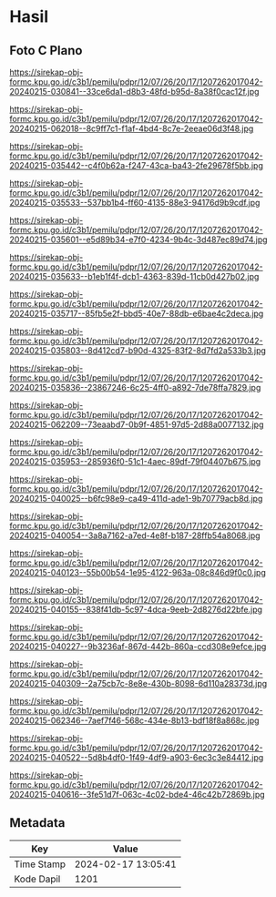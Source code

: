 # Hasil

## Foto C Plano

https://sirekap-obj-formc.kpu.go.id/c3b1/pemilu/pdpr/12/07/26/20/17/1207262017042-20240215-030841--33ce6da1-d8b3-48fd-b95d-8a38f0cac12f.jpg

https://sirekap-obj-formc.kpu.go.id/c3b1/pemilu/pdpr/12/07/26/20/17/1207262017042-20240215-062018--8c9ff7c1-f1af-4bd4-8c7e-2eeae06d3f48.jpg

https://sirekap-obj-formc.kpu.go.id/c3b1/pemilu/pdpr/12/07/26/20/17/1207262017042-20240215-035442--c4f0b62a-f247-43ca-ba43-2fe29678f5bb.jpg

https://sirekap-obj-formc.kpu.go.id/c3b1/pemilu/pdpr/12/07/26/20/17/1207262017042-20240215-035533--537bb1b4-ff60-4135-88e3-94176d9b9cdf.jpg

https://sirekap-obj-formc.kpu.go.id/c3b1/pemilu/pdpr/12/07/26/20/17/1207262017042-20240215-035601--e5d89b34-e7f0-4234-9b4c-3d487ec89d74.jpg

https://sirekap-obj-formc.kpu.go.id/c3b1/pemilu/pdpr/12/07/26/20/17/1207262017042-20240215-035633--b1eb1f4f-dcb1-4363-839d-11cb0d427b02.jpg

https://sirekap-obj-formc.kpu.go.id/c3b1/pemilu/pdpr/12/07/26/20/17/1207262017042-20240215-035717--85fb5e2f-bbd5-40e7-88db-e6bae4c2deca.jpg

https://sirekap-obj-formc.kpu.go.id/c3b1/pemilu/pdpr/12/07/26/20/17/1207262017042-20240215-035803--8d412cd7-b90d-4325-83f2-8d7fd2a533b3.jpg

https://sirekap-obj-formc.kpu.go.id/c3b1/pemilu/pdpr/12/07/26/20/17/1207262017042-20240215-035836--23867246-6c25-4ff0-a892-7de78ffa7829.jpg

https://sirekap-obj-formc.kpu.go.id/c3b1/pemilu/pdpr/12/07/26/20/17/1207262017042-20240215-062209--73eaabd7-0b9f-4851-97d5-2d88a0077132.jpg

https://sirekap-obj-formc.kpu.go.id/c3b1/pemilu/pdpr/12/07/26/20/17/1207262017042-20240215-035953--285936f0-51c1-4aec-89df-79f04407b675.jpg

https://sirekap-obj-formc.kpu.go.id/c3b1/pemilu/pdpr/12/07/26/20/17/1207262017042-20240215-040025--b6fc98e9-ca49-411d-ade1-9b70779acb8d.jpg

https://sirekap-obj-formc.kpu.go.id/c3b1/pemilu/pdpr/12/07/26/20/17/1207262017042-20240215-040054--3a8a7162-a7ed-4e8f-b187-28ffb54a8068.jpg

https://sirekap-obj-formc.kpu.go.id/c3b1/pemilu/pdpr/12/07/26/20/17/1207262017042-20240215-040123--55b00b54-1e95-4122-963a-08c846d9f0c0.jpg

https://sirekap-obj-formc.kpu.go.id/c3b1/pemilu/pdpr/12/07/26/20/17/1207262017042-20240215-040155--838f41db-5c97-4dca-9eeb-2d8276d22bfe.jpg

https://sirekap-obj-formc.kpu.go.id/c3b1/pemilu/pdpr/12/07/26/20/17/1207262017042-20240215-040227--9b3236af-867d-442b-860a-ccd308e9efce.jpg

https://sirekap-obj-formc.kpu.go.id/c3b1/pemilu/pdpr/12/07/26/20/17/1207262017042-20240215-040309--2a75cb7c-8e8e-430b-8098-6d110a28373d.jpg

https://sirekap-obj-formc.kpu.go.id/c3b1/pemilu/pdpr/12/07/26/20/17/1207262017042-20240215-062346--7aef7f46-568c-434e-8b13-bdf18f8a868c.jpg

https://sirekap-obj-formc.kpu.go.id/c3b1/pemilu/pdpr/12/07/26/20/17/1207262017042-20240215-040522--5d8b4df0-1f49-4df9-a903-6ec3c3e84412.jpg

https://sirekap-obj-formc.kpu.go.id/c3b1/pemilu/pdpr/12/07/26/20/17/1207262017042-20240215-040616--3fe51d7f-063c-4c02-bde4-46c42b72869b.jpg


## Metadata

| Key        | Value               |
| ---------- | ------------------- |
| Time Stamp | 2024-02-17 13:05:41 |
| Kode Dapil | 1201                |



